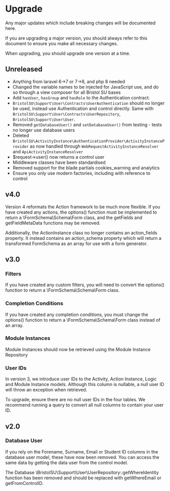 
# Upgrade

Any major updates which include breaking changes will be documented here.

If you are upgrading a major version, you should always refer to this document to ensure you make all necessary changes.

When upgrading, you should upgrade one version at a time.

## Unreleased

- Anything from laravel 6->7 or 7->8, and php 8 needed
- Changed the variable names to be injected for JavaScript use, and do so through a view composer for all Bristol SU bases
- Add `hasUser`, `hasGroup` and `hasRole` to the Authentication contract.
- `BristolSU\Support\User\Contracts\UserAuthentication` should no longer be used, instead use Authentication and control directly. Same with
  `BristolSU\Support\User\Contracts\UserRepository`, `BristolSU\Support\User\User`.
- Removed `getDatabaseUser()` and `setDatabaseUser()` from testing - tests no longer use database users
- Deleted `BristolSU\ActivityInstance\AuthenticationProvider\ActivityInstanceProvider` as now handled through `WebRequestActivityInstanceResolver` and `ApiActivityInstanceResolver`
- $request->user() now returns a control user
- Middleware classes have been standardised
- Removed support for the blade partials cookies_warning and analytics
- Ensure you only use modern factories, including with reference to control

## v4.0

Version 4 reformats the Action framework to be much more flexible. If you have created any actions, the options() function
must be implemented to return a \FormSchema\Schema\Form class, and the getFields and getFieldMetaData functions may be removed.

Additionally, the ActionInstance class no longer contains an action_fields property. It instead contains an action_schema
property which will return a transformed FormSchema as an array for use with a form generator.

## v3.0

### Filters

If you have created any custom filters, you will need to convert the options() function to return a \FormSchema\Schema\Form class.

### Completion Conditions

If you have created any completion conditions, you must change the options() function to return a \FormSchema\Schema\Form class instead of an array.

### Module Instances
Module Instances should now be retrieved using the Module Instance Repository

### User IDs
In version 3, we introduce user IDs to the Activity, Action Instance, Logic and Module Instance models. Although this column is nullable, a null user ID will throw an exception when retrieved.

To upgrade, ensure there are no null user IDs in the four tables. We recommend running a query to convert all null columns to contain your user ID.

## v2.0

### Database User

If you rely on the Forename, Surname, Email or Student ID columns in the database user model, these have now been removed. You can access the same data
by getting the data user from the control model.

The Database \BristolSU\Support\User\UserRepository::getWhereIdentity function has been removed and should be replaced with getWhereEmail or getFromControlID.
